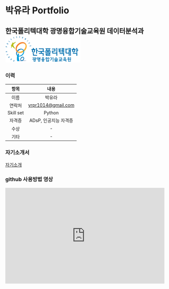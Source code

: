 # 박유라 Portfolio
## 한국폴리텍대학 광명융합기술교육원 데이터분석과 <img src="광명 폴리텍 로고.png"/> <br>


### 이력

|항목|내용|
|:---:|:---:|
|이름|박유라|
|연락처|yrpr1014@gmail.com|
|Skill set|Python|
|자격증|ADsP, 인공지능 자격증|
|수상|-|
|기타|-|

### 자기소개서

[ 자기소개 ](/project.pptx) <br>

### github 사용방법 영상
<iframe width="500" height="300" src="https://www.youtube.com/embed/M9_uiYHgWwU" title="YouTube video player" frameborder="0" allow="accelerometer; autoplay; clipboard-write; encrypted-media; gyroscope; picture-in-picture" allowfullscreen></iframe>



